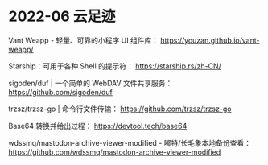 # 2022-06 云足迹

Vant Weapp - 轻量、可靠的小程序 UI 组件库：
https://youzan.github.io/vant-weapp/

Starship：可用于各种 Shell 的提示符：
https://starship.rs/zh-CN/

sigoden/duf | 一个简单的 WebDAV 文件共享服务：
https://github.com/sigoden/duf

trzsz/trzsz-go | 命令行文件传输：
https://github.com/trzsz/trzsz-go

Base64 转换并给出过程：
https://devtool.tech/base64

wdssmq/mastodon-archive-viewer-modified - 嘟特/长毛象本地备份查看：
https://github.com/wdssmq/mastodon-archive-viewer-modified

